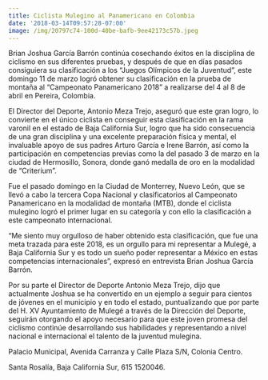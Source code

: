 ```yaml
---
title: Ciclista Mulegino al Panamericano en Colombia
date: '2018-03-14T09:57:28-07:00'
image: /img/20797c74-100d-40be-bafb-9ee42173c57b.jpeg
---
```

Brian Joshua García Barrón continúa cosechando éxitos en la disciplina de ciclismo en sus diferentes pruebas, y después de que en días pasados consiguiera su clasificación a los “Juegos Olímpicos de la Juventud”, este domingo 11 de marzo logró obtener su clasificación en la prueba de montaña al “Campeonato Panamericano 2018” a realizarse del 4 al 8 de abril en Pereira, Colombia.

El Director del Deporte, Antonio Meza Trejo, aseguró que este gran logro, lo convierte en el único ciclista en conseguir esta clasificación en la rama varonil en el estado de Baja California Sur, logro que ha sido consecuencia de una gran disciplina y una excelente preparación física y mental, el invaluable apoyo de sus padres Arturo García e Irene Barrón, así como la participación en competencias previas como la del pasado 3 de marzo en la ciudad de Hermosillo, Sonora, donde ganó medalla de oro en la modalidad de “Criterium”.

Fue el pasado domingo en la Ciudad de Monterrey, Nuevo León, que se llevó a cabo la tercera Copa Nacional y clasificatorios al Campeonato Panamericano en la modalidad de montaña (MTB), donde el ciclista mulegino logró el primer lugar en su categoría y con ello la clasificación a este campeonato internacional.

“Me siento muy orgulloso de haber obtenido esta clasificación, que fue una meta trazada para este 2018, es un orgullo para mi representar a Mulegé, a Baja California Sur y es todo un sueño poder representar a México en estas competencias internacionales”, expresó en entrevista Brian Joshua García Barrón.

Por su parte el Director de Deporte Antonio Meza Trejo, dijo que actualmente Joshua se ha convertido en un ejemplo a seguir para cientos de jóvenes en el municipio y en todo el estado, puntualizando que por parte del H. XV Ayuntamiento de Mulegé a través de la Dirección del Deporte, seguirán otorgando el apoyo necesario para que este joven promesa del ciclismo continúe desarrollando sus habilidades y representando a nivel nacional e internacional el talento de la juventud mulegina.

Palacio Municipal, Avenida Carranza y Calle Plaza S/N, Colonia Centro.

Santa Rosalía, Baja California Sur, 615 1520046.
